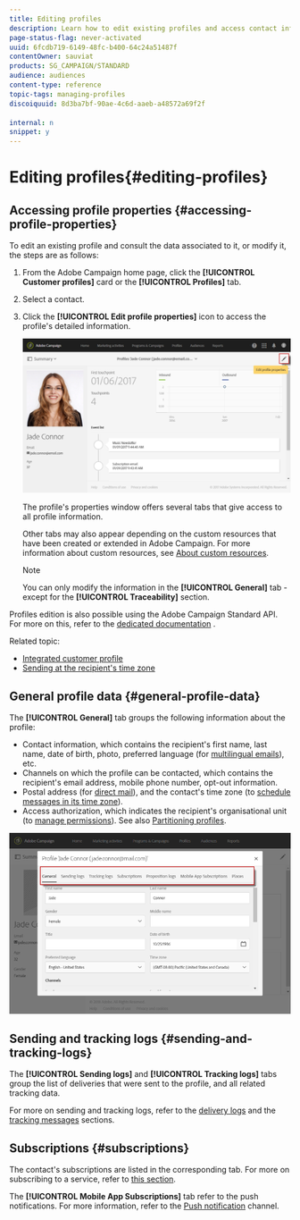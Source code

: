 ```yaml
---
title: Editing profiles
description: Learn how to edit existing profiles and access contact information, prefered channels, tracking logs, subscriptions, etc.
page-status-flag: never-activated
uuid: 6fcdb719-6149-48fc-b400-64c24a51487f
contentOwner: sauviat
products: SG_CAMPAIGN/STANDARD
audience: audiences
content-type: reference
topic-tags: managing-profiles
discoiquuid: 8d3ba7bf-90ae-4c6d-aaeb-a48572a69f2f

internal: n
snippet: y
---
```


# Editing profiles{#editing-profiles}

## Accessing profile properties {#accessing-profile-properties}

To edit an existing profile and consult the data associated to it, or modify it, the steps are as follows:

1. From the Adobe Campaign home page, click the **[!UICONTROL Customer profiles]** card or the **[!UICONTROL Profiles]** tab.
1. Select a contact.
1. Click the **[!UICONTROL Edit profile properties]** icon to access the profile's detailed information.

   ![](assets/profile_creation2.png)

   The profile's properties window offers several tabs that give access to all profile information.

   Other tabs may also appear depending on the custom resources that have been created or extended in Adobe Campaign. For more information about custom resources, see [About custom resources](../../developing/using/data-model-concepts.md).

   >[!NOTE]
   >
   >You can only modify the information in the **[!UICONTROL General]** tab - except for the **[!UICONTROL Traceability]** section.

Profiles edition is also possible using the Adobe Campaign Standard API. For more on this, refer to the [dedicated documentation](../../api/using/managing-profiles.md) .

Related topic:

* [Integrated customer profile](../../audiences/using/integrated-customer-profile.md)
* [Sending at the recipient's time zone](../../sending/using/sending-messages-at-the-recipient-s-time-zone.md)

## General profile data {#general-profile-data}

The **[!UICONTROL General]** tab groups the following information about the profile:

* Contact information, which contains the recipient's first name, last name, date of birth, photo, preferred language (for [multilingual emails](../../channels/using/creating-a-multilingual-email.md)), etc.
* Channels on which the profile can be contacted, which contains the recipient's email address, mobile phone number, opt-out information. 
* Postal address (for [direct mail](../../channels/using/about-direct-mail.md)), and the contact's time zone (to [schedule messages in its time zone](../../sending/using/sending-messages-at-the-recipient-s-time-zone.md)).
* Access authorization, which indicates the recipient's organisational unit (to [manage permissions](../../administration/using/about-access-management.md)). See also [Partitioning profiles](../../administration/using/organizational-units.md#partitioning-profiles).

![](assets/profile_creation4.png)

## Sending and tracking logs {#sending-and-tracking-logs}

The **[!UICONTROL Sending logs]** and **[!UICONTROL Tracking logs]** tabs group the list of deliveries that were sent to the profile, and all related tracking data.

For more on sending and tracking logs, refer to the [delivery logs](../../sending/using/monitoring-a-delivery.md#delivery-logs) and the [tracking messages](../../sending/using/tracking-messages.md) sections.

## Subscriptions {#subscriptions}

The contact's subscriptions are listed in the corresponding tab. For more on subscribing to a service, refer to [this section](../../audiences/using/about-subscriptions.md).

The **[!UICONTROL Mobile App Subscriptions]** tab refer to the push notifications. For more information, refer to the [Push notification](../../channels/using/about-push-notifications.md) channel.
